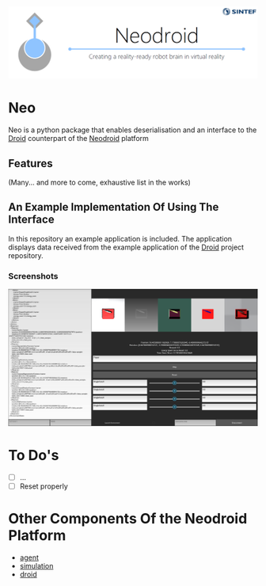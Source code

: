 ![neodroid](images/header.png)

# Neo
Neo is a python package that enables deserialisation and an interface to the [Droid](https://github.com/sintefneodroid/droid) counterpart of the [Neodroid](https://github.com/sintefneodroid) platform

## Features

(Many... and more to come, exhaustive list in the works)


## An Example Implementation Of Using The Interface
In this repository an example application is included.
The application displays data received from the example application of the [Droid](https://github.com/sintefneodroid/droid) project repository.

### Screenshots
![neo](images/neo.png)

# To Do's
- [ ] ...
- [ ] Reset properly

# Other Components Of the Neodroid Platform

- [agent](https://github.com/sintefneodroid/agent)
- [simulation](https://github.com/sintefneodroid/simulation)
- [droid](https://github.com/sintefneodroid/droid)